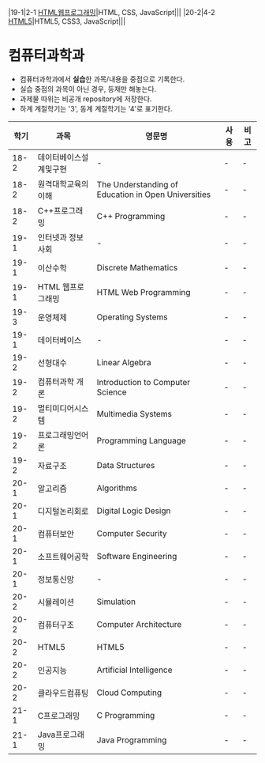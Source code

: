 |19-1|2-1 [HTML웹프로그래밍]()|HTML, CSS, JavaScript|||
|20-2|4-2 [HTML5](https://github.com/hwahyeon/KNOU_CS/tree/main/HTML5)|HTML5, CSS3, JavaScript|||

# 컴퓨터과학과
* 컴퓨터과학과에서 **실습**한 과목/내용을 중점으로 기록한다.
* 실습 중점의 과목이 아닌 경우, 등재만 해놓는다.
* 과제물 따위는 비공개 repository에 저장한다.
* 하계 계절학기는 '3', 동계 계절학기는 '4'로 표기한다.

|학기|과목|영문명|사용|비고|
|---|---|---|---|---|
|18-2|데이터베이스설계및구현|-|-|-|
|18-2|원격대학교육의이해|The Understanding of Education in Open Universities|-|-|
|18-2|C++프로그래밍|C++ Programming|-|-|
|19-1|인터넷과 정보사회|-|-|-|
|19-1|이산수학|Discrete Mathematics|-|-|
|19-1|HTML 웹프로그래밍|HTML Web Programming|-|-|
|19-3|운영체제|Operating Systems|-|-|
|19-1|데이터베이스|-|-|-|
|19-2|선형대수|Linear Algebra|-|-|
|19-2|컴퓨터과학 개론|Introduction to Computer Science|-|-|
|19-2|멀티미디어시스템|Multimedia Systems|-|-|
|19-2|프로그래밍언어론|Programming Language|-|-|
|19-2|자료구조|Data Structures|-|-|
|20-1|알고리즘|Algorithms|-|-|
|20-1|디지털논리회로|Digital Logic Design|-|-|
|20-1|컴퓨터보안|Computer Security|-|-|
|20-1|소프트웨어공학|Software Engineering|-|-|
|20-1|정보통신망|-|-|-|
|20-2|시뮬레이션|Simulation|-|-|
|20-2|컴퓨터구조|Computer Architecture|-|-|
|20-2|HTML5|HTML5|-|-|
|20-2|인공지능|Artificial Intelligence|-|-|
|20-2|클라우드컴퓨팅|Cloud Computing|-|-|
|21-1|C프로그래밍|C Programming|-|-|
|21-1|Java프로그래밍|Java Programming|-|-|



